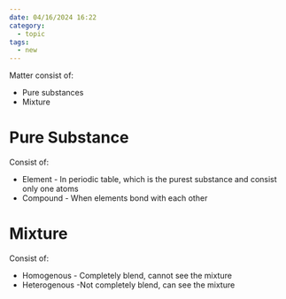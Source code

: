 ```yaml
---
date: 04/16/2024 16:22
category:
  - topic
tags:
  - new
---
```

Matter consist of:
- Pure substances
- Mixture
# Pure Substance
Consist of:
- Element - In periodic table, which is the purest substance and consist only one atoms
- Compound - When elements bond with each other
# Mixture 
Consist of:
- Homogenous - Completely blend, cannot see the mixture 
- Heterogenous -Not completely blend, can see the mixture 
